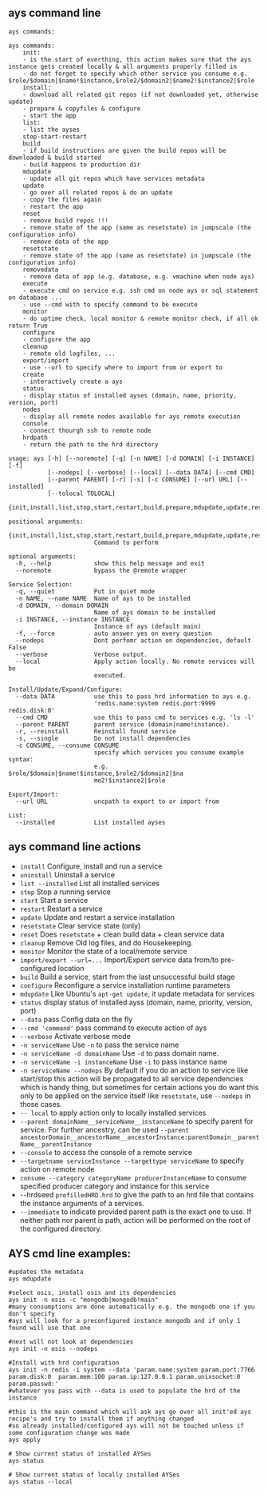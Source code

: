 ## ays command line

```
ays commands:

ays commands:
    init:
    - is the start of everthing, this action makes sure that the ays instance gets created locally & all arguments properly filled in
    - do not forget to specify which other service you consume e.g. $role/$domain|$name!$instance,$role2/$domain2|$name2!$instance2|$role
    install:
    - download all related git repos (if not downloaded yet, otherwise update)
    - prepare & copyfiles & configure
    - start the app
    list:
    - list the ayses
    stop-start-restart
    build
    - if build instructions are given the build repos will be downloaded & build started
    - build happens to production dir
    mdupdate
    - update all git repos which have services metadata
    update
    - go over all related repos & do an update
    - copy the files again
    - restart the app
    reset
    - remove build repos !!!
    - remove state of the app (same as resetstate) in jumpscale (the configuration info)
    - remove data of the app
    resetstate
    - remove state of the app (same as resetstate) in jumpscale (the configuration info)
    removedata
    - remove data of app (e.g. database, e.g. vmachine when node ays)
    execute
    - execute cmd on service e.g. ssh cmd on node ays or sql statement on database ...
    - use --cmd with to specify command to be execute
    monitor
    - do uptime check, local monitor & remote monitor check, if all ok return True
    configure
    - configure the app
    cleanup
    - remote old logfiles, ...
    export/import
    - use --url to specify where to import from or export to
    create
    - interactively create a ays
    status
    - display status of installed ayses (domain, name, priority, version, port)
    nodes
    - display all remote nodes available for ays remote execution
    console
    - connect thourgh ssh to remote node
    hrdpath
    - return the path to the hrd directory

usage: ays [-h] [--noremote] [-q] [-n NAME] [-d DOMAIN] [-i INSTANCE] [-f]
           [--nodeps] [--verbose] [--local] [--data DATA] [--cmd CMD]
           [--parent PARENT] [-r] [-s] [-c CONSUME] [--url URL] [--installed]
           [--tolocal TOLOCAL]
           {init,install,list,stop,start,restart,build,prepare,mdupdate,update,reset,resetstate,removedata,monitor,configure,cleanup,export,import,uninstall,push,execute,status,nodes,console,hrdpath,makelocal}

positional arguments:
  {init,install,list,stop,start,restart,build,prepare,mdupdate,update,reset,resetstate,removedata,monitor,configure,cleanup,export,import,uninstall,push,execute,status,nodes,console,hrdpath,makelocal}
                        Command to perform

optional arguments:
  -h, --help            show this help message and exit
  --noremote            bypass the @remote wrapper

Service Selection:
  -q, --quiet           Put in quiet mode
  -n NAME, --name NAME  Name of ays to be installed
  -d DOMAIN, --domain DOMAIN
                        Name of ays domain to be installed
  -i INSTANCE, --instance INSTANCE
                        Instance of ays (default main)
  -f, --force           auto answer yes on every question
  --nodeps              Dont perfomr action on dependencies, default False
  --verbose             Verbose output.
  --local               Apply action locally. No remote services will be
                        executed.

Install/Update/Expand/Configure:
  --data DATA           use this to pass hrd information to ays e.g.
                        'redis.name:system redis.port:9999 redis.disk:0'
  --cmd CMD             use this to pass cmd to services e.g. 'ls -l'
  --parent PARENT       parent service (domain|name!instance).
  -r, --reinstall       Reinstall found service
  -s, --single          Do not install dependencies
  -c CONSUME, --consume CONSUME
                        specify which services you consume example syntax:
                        e.g. $role/$domain|$name!$instance,$role2/$domain2|$na
                        me2!$instance2|$role

Export/Import:
  --url URL             uncpath to export to or import from

List:
  --installed           List installed ayses

```

## ays command line actions


* ```install``` Configure, install and run a service
* ```uninstall``` Uninstall a service
* ```list --installed``` List all installed services
* ```stop``` Stop a running service
* ```start``` Start a service
* ```restart``` Restart a service
* ```update``` Update and restart a service installation
* ```resetstate``` Clear service state (only)
* ```reset```  Does ```resetstate``` + clean build data + clean service data
* ```cleanup``` Remove Old log files, and do Housekeeping.
* ```monitor``` Monitor the state of a local/remote service
* ```import/export --url=...``` Import/Export service data from/to pre-configured location
* ```build```  Build a service, start from the last unsuccessful build stage
* ```configure``` Reconfigure a service installation runtime parameters
* ```mdupdate``` Like Ubuntu's ```apt-get update```, it update metadata for services
* ```status``` display status of installed ayss (domain, name, priority, version, port)
* ```--data``` pass Config data on the fly
* ```--cmd 'command'``` pass command to execute action of ays
* ```--verbose``` Activate verbose mode
* ```-n serviceName``` Use ```-n``` to pass the service name
* ```-n serviceName -d domainName```  Use ```-d``` to pass domain name.
* ```-n serviceName -i instanceName``` Use ```-i``` to pass instance name
* ```-n serviceName --nodeps``` By default if you do an action to service like start/stop this action will be propagated to all service dependencies which is handy thing, but sometimes for certain actions you do want this only to be applied on the service itself like ```resetstate```, use ```--nodeps``` in those cases.
* ```-- local``` to apply action only to locally installed services
* ```--parent domainName__serviceName__instanceName``` to specify parent for service. For further ancestry, can be used ```--parent ancestorDomain__ancestorName__ancestorInstance:parentDomain__parentName__parentInstance```
* ```--console``` to access the console of a remote service
* ```--targetname serviceInstance --targettype serviceName``` to specify action on remote node
* ```consume --category categoryName producerInstanceName``` to consume specified producer category and instance for this service
* --hrdseed ```prefilledHRD.hrd``` to give the path to an hrd file that contains the instance arguments of a services.
* ```--immediate``` to indicate provided parent path is the exact one to use. If neither path nor parent is path, action will be performed on the root of the configured directory.

## AYS cmd line examples:

```shell
#updates the metadata
ays mdupdate

#select osis, install osis and its dependencies
ays init -n osis -c "mongodb|mongodb!main"
#many consumptions are done automatically e.g. the mongodb one if you don't specify 
#ays will look for a preconfigured instance mongodb and if only 1 found will use that one

#next will not look at dependencies
ays init -n osis --nodeps

#Install with hrd configuration
ays init -n redis -i system --data 'param.name:system param.port:7766 param.disk:0  param.mem:100 param.ip:127.0.0.1 param.unixsocket:0 param.passwd:'
#whatever you pass with --data is used to populate the hrd of the instance

#this is the main command which will ask ays go over all init'ed ays recipe's and try to install them if anything changed
#so already installed/configured ays will not be touched unless if some configuration change was made
ays apply

# Show current status of installed AYSes
ays status

# Show current status of locally installed AYSes
ays status --local

```

